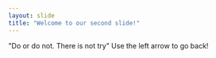 ```yaml
---
layout: slide
title: "Welcome to our second slide!"
---
```

"Do or do not.  There is not try"
Use the left arrow to go back!
